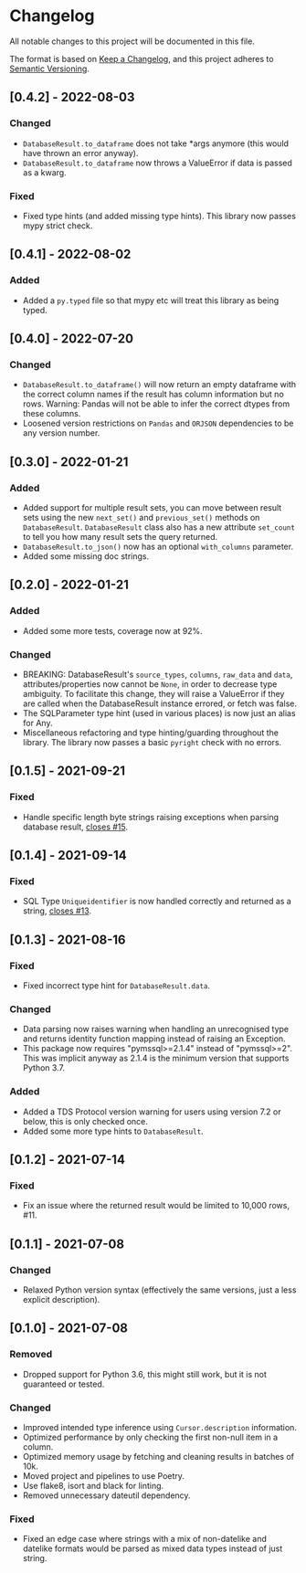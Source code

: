 # Changelog
All notable changes to this project will be documented in this file.

The format is based on [Keep a Changelog](https://keepachangelog.com/en/1.0.0/),
and this project adheres to [Semantic Versioning](https://semver.org/spec/v2.0.0.html).

## [0.4.2] - 2022-08-03
### Changed
- `DatabaseResult.to_dataframe` does not take *args anymore (this would have thrown an error anyway).
- `DatabaseResult.to_dataframe` now throws a ValueError if data is passed as a kwarg.
### Fixed
- Fixed type hints (and added missing type hints). This library now passes mypy strict check.

## [0.4.1] - 2022-08-02
### Added
- Added a `py.typed` file so that mypy etc will treat this library as being typed.

## [0.4.0] - 2022-07-20
### Changed
- `DatabaseResult.to_dataframe()` will now return an empty dataframe with the correct
  column names if the result has column information but no rows. Warning: Pandas will
  not be able to infer the correct dtypes from these columns.
- Loosened version restrictions on `Pandas` and `ORJSON` dependencies to be any version number.


## [0.3.0] - 2022-01-21
### Added
- Added support for multiple result sets, you can move between result sets using the new
  `next_set()` and `previous_set()` methods on `DatabaseResult`. `DatabaseResult` class
  also has a new attribute `set_count` to tell you how many result sets the query
  returned.
- `DatabaseResult.to_json()` now has an optional `with_columns` parameter.
- Added some missing doc strings.


## [0.2.0] - 2022-01-21
### Added
- Added some more tests, coverage now at 92%.
### Changed
- BREAKING: DatabaseResult's `source_types`, `columns`, `raw_data` and `data`,
  attributes/properties now cannot be `None`, in order to decrease type ambiguity. To 
  facilitate this change, they will raise a ValueError if they are called when the 
  DatabaseResult instance errored, or fetch was false.
- The SQLParameter type hint (used in various places) is now just an alias for Any.
- Miscellaneous refactoring and type hinting/guarding throughout the library. The 
  library now passes a basic `pyright` check with no errors. 


## [0.1.5] - 2021-09-21
### Fixed 
- Handle specific length byte strings raising exceptions when parsing database result, [closes #15](https://github.com/invokermain/pymssql-utils/issues/15).

## [0.1.4] - 2021-09-14
### Fixed 
- SQL Type `Uniqueidentifier` is now handled correctly and returned as a string, [closes #13](https://github.com/invokermain/pymssql-utils/issues/13).

## [0.1.3] - 2021-08-16
### Fixed 
- Fixed incorrect type hint for `DatabaseResult.data`.

### Changed
- Data parsing now raises warning when handling an unrecognised type
and returns identity function mapping instead of raising an Exception.
- This package now requires "pymssql>=2.1.4" instead of "pymssql>=2". This was implicit anyway as 2.1.4
is the minimum version that supports Python 3.7.

### Added
- Added a TDS Protocol version warning for users using version 7.2 or below, this is only checked once.
- Added some more type hints to `DatabaseResult`.

## [0.1.2] - 2021-07-14
### Fixed 
- Fix an issue where the returned result would be limited to 10,000 rows, #11.

## [0.1.1] - 2021-07-08
### Changed
- Relaxed Python version syntax (effectively the same versions, just a less explicit description).

## [0.1.0] - 2021-07-08
### Removed
- Dropped support for Python 3.6, this might still work, but it is not guaranteed or tested.

### Changed
- Improved intended type inference using `Cursor.description` information.
- Optimized performance by only checking the first non-null item in a column.
- Optimized memory usage by fetching and cleaning results in batches of 10k.
- Moved project and pipelines to use Poetry.
- Use flake8, isort and black for linting.
- Removed unnecessary dateutil dependency.

### Fixed
- Fixed an edge case where strings with a mix of non-datelike and datelike formats would be parsed as mixed data types instead of just string.